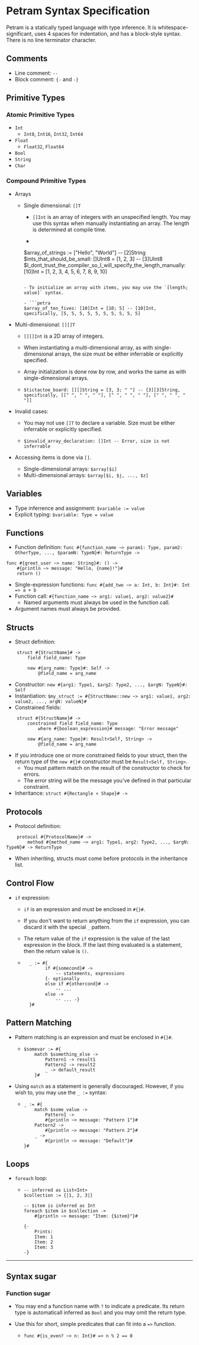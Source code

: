 # Petram Syntax Specification

Petram is a statically typed language with type inference. It is whitespace-significant, uses 4 spaces for indentation, and has a block-style syntax. There is no line terminator character.

## Comments

- Line comment: `--`
- Block comment: `{-` and `-}`

## Primitive Types

### Atomic Primitive Types
- `Int`
  - `Int8`, `Int16`, `Int32`, `Int64`
- `Float`
  - `Float32`, `Float64`
- `Bool`
- `String`
- `Char`

### Compound Primitive Types

- Arrays
  - Single dimensional: `[]T`
    - `[]Int` is an array of integers with an unspecified length. You may use this syntax when manually instantiating an array. The length is determined at compile time.

    - ```petra
    $array_of_strings := ["Hello", "World"] -- [2]String
    $ints_that_should_be_small: []UInt8 = [1, 2, 3] -- [3]UInt8
    $I_dont_trust_the_compiler_so_I_will_specify_the_length_manually: [10]Int = [1, 2, 3, 4, 5, 6, 7, 8, 9, 10]
    ```

    - To initialize an array with items, you may use the `[length; value]` syntax.

    - ```petra
    $array_of_ten_fives: [10]Int = [10; 5] -- [10]Int, specifically, [5, 5, 5, 5, 5, 5, 5, 5, 5, 5]
    ```

- Multi-dimensional: `[][]T`
  - `[][]Int` is a 2D array of integers.
  - When instantiating a multi-dimensional array, as with single-dimensional arrays, the size must be either inferrable or explicitly specified.
  - Array initialization is done row by row, and works the same as with single-dimensional arrays.

  - ```petra
    $tictactoe_board: [][]String = [3, 3; " "] -- [3][3]String, specifically, [[" ", " ", " "], [" ", " ", " "], [" ", " ", " "]]
    ```

- Invalid cases:
  - You may not use `[]T` to declare a variable. Size must be either inferrable or explicitly specified.

  - ```petra
    $invalid_array_declaration: []Int -- Error, size is not inferrable
    ```
- Accessing items is done via `[]`.
  - Single-dimensional arrays: `$array[$i]`
  - Multi-dimensional arrays: `$array[$i, $j, ..., $z]`

## Variables

- Type inferrence and assignment: `$variable := value`
- Explicit typing: `$variable: Type = value`

## Functions

- Function definition: `func #{function_name ~> param1: Type, param2: OtherType, ..., $paramN: TypeN}#: ReturnType ->`

```petra
func #{greet_user ~> name: String}#: () ->
    #{println ~> message: "Hello, {name}!"}#
    return ()
```

- Single-expression functions: `func #{add_two ~> a: Int, b: Int}#: Int => a + b`
- Function call: `#{function_name ~> arg1: value1, arg2: value2}#`
  - Named arguments must always be used in the function call.
- Argument names must always be provided.

## Structs

- Struct definition:

```petra
    struct #{StructName}# ->
        field field_name: Type

        new #{arg_name: Type}#: Self ->
            @field_name = arg_name
```

- Constructor: `new #{arg1: Type1, $arg2: Type2, ..., $argN: TypeN}#: Self`
- Instantiation: `$my_struct := #{StructName::new ~> arg1: value1, arg2: value2, ..., argN: valueN}#`
- Constrained fields:

```petra
    struct #{StructName}# ->
        constrained field field_name: Type
            where #{boolean_expression}# message: "Error message"

        new #{arg_name: Type}#: Result<Self, String> ->
            @field_name = arg_name
```

- If you introduce one or more constrained fields to your struct, then the return type of the `new #{}#` constructor must be `Result<Self, String>`.
  - You must pattern match on the result of the constructor to check for errors.
  - The error string will be the message you've defined in that particular constraint.
- Inheritance: `struct #{Rectangle < Shape}# ->`

## Protocols

- Protocol definition:

```petra
    protocol #{ProtocolName}# ->
        method #{method_name ~> arg1: Type1, arg2: Type2, ..., $argN: TypeN}# -> ReturnType
```

- When inheriting, structs must come before protocols in the inheritance list.

## Control Flow

- `if` expression:
  - `if` is an expression and must be enclosed in `#{}#`.
  - If you don't want to return anything from the `if` expression, you can discard it with the special `_` pattern.
  - The return value of the `if` expression is the value of the last expression in the block. If the last thing evaluated is a statement, then the return value is `()`.

  - ```petra
      _ := #{
            if #{somecond}# ->
                -- statements, expressions
            {- optionally
            else if #{othercond}# ->
                -- ...
            else ->
                -- ... -}
      }#
    ```

## Pattern Matching

- Pattern matching is an expression and must be enclosed in `#{}#`.

  - ```petra
    $somevar := #{
        match $something_else ->
            Pattern1 -> result1
            Pattern2 -> result2
            _ -> default_result
        }#
    ```


- Using `match` as a statement is generally discouraged. However, if you wish to, you may use the `_ :=` syntax:

  - ```petra
    _ := #{
        match $some_value ->
            Pattern1 ->
            #{println ~> message: "Pattern 1"}#
        Pattern2 ->
            #{println ~> message: "Pattern 2"}#
        _ ->
            #{println ~> message: "Default"}#
    }#
    ```

## Loops

- `foreach` loop:

  - ```petra
    -- inferred as List<Int>
    $collection := {|1, 2, 3|}

    -- $item is inferred as Int
    foreach $item in $collection ->
        #{println ~> message: "Item: {$item}"}#

    {-
        Prints:
        Item: 1
        Item: 2
        Item: 3
    -}
    ```
---
## Syntax sugar

### Function sugar

- You may end a function name with `?` to indicate a predicate. Its return type is automaticall inferred as `Bool` and you may omit the return type.
- Use this for short, simple predicates that can fit into a `=>` function.

  - ```petra
    func #{is_even? ~> n: Int}# => n % 2 == 0
    ```
